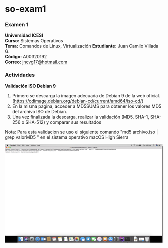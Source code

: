 # so-exam1
### Examen 1
**Universidad ICESI**  
**Curso:** Sistemas Operativos  
**Tema:** Comandos de Linux, Virtualización
**Estudiante:** Juan Camilo Villada G.  
**Código:** A00320192  
**Correo:** jncvg17@hotmail.com

### Actividades

**Validación ISO Debian 9**
1. Primero se descarga la imagen adecuada de Debian 9 de la web oficial. (https://cdimage.debian.org/debian-cd/current/amd64/iso-cd/)
2. En la misma pagina, acceder a MD5SUMS para obtener los valores MD5 del archivo ISO de Debian.
3. Una vez finalizada la descarga, realizar la validación (MD5, SHA-1, SHA-256 o SHA-512) y comparar sus resultados

Nota: Para esta validacion se uso el siguiente comando "md5 archivo.iso | grep valorMD5 " en el sistema operativo macOS High Sierra

![alt text](https://raw.githubusercontent.com/JnCV17/so-exam1/master/A00320192/screenshots/ScreenshotValidacion.png)
